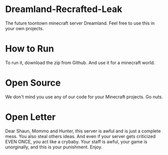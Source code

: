 # Dreamland-Recrafted-Leak
The future toontown minecraft server Dreamland. Feel free to use this in your own projects.
# How to Run
To run it, download the zip from Github. And use it for a minecraft world.
# Open Source
We don't mind you use any of our code for your Minecraft projects. Go nuts.
# Open Letter
Dear Shaun, Mommo and Hunter, this server is awful and is just a complete mess. You also steal others ideas. And even if your server gets criticized EVEN ONCE, you act like a crybaby. Your staff is awful, your game is unorginally, and this is your punishment. Enjoy.
